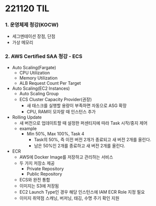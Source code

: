 # 221120 TIL
### 1. 운영체제 청강(KOCW)
* 세그멘테이션 장점, 단점
* 가상 메모리
### 2. AWS Certified SAA 청강 - ECS
* Auto Scaling(Fargate)
    * CPU Utilization
    * Memory Utilization
    * ALB Request Count Per Target
* Auto Scaling(EC2 Instances)
    * Auto Scaling Group
    * ECS Cluster Capacity Provider(권장)
        * 새 태스크를 실행할 용량이 부족하면 자동으로 ASG 확장
        * CPU, RAM이 모자랄 때 인스턴스 추가
* Rolling Update
    * 새 버전으로 업데이트할 때 설정한 퍼센티지에 따라 Task 시작/중지 제어
    * example
        * Min 50%, Max 100%, Task 4
            * Task의 50%, 즉 이전 버전 2개가 종료되고 새 버전 2개를 올린다.
            * 남은 50%인 2개를 종료하고 새 버전 2개를 올린다.
* ECR
    * AWS에 Docker Image를 저장하고 관리하는 서비스
    * 두 가지 저장소 제공
        * Private Repository
        * Public Repository
    * ECS와 완전 통합
    * 이미지는 S3에 저장됨
    * EC2 Launch Type인 경우 해당 인스턴스에 IAM ECR Role 지정 필요
    * 이미지 취약점 스캐닝, 버저닝, 태깅, 수명 주기 확인 지원